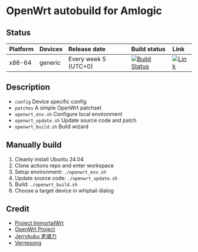 # OpenWrt autobuild for Amlogic

## Status

| Platform | Devices | Release date | Build status | Link |
|:---------|:--------|:-------------|:-------------|:-----|
x86-64 | generic | Every week 5 (UTC+0) | [![Build Status](https://github.com/chencaidy/openwrt-actions/actions/workflows/immortalwrt.yml/badge.svg)](https://github.com/chencaidy/openwrt-actions/actions/workflows/immortalwrt.yml) | [![Link](https://img.shields.io/badge/Download-MEGA-blue)](https://mega.nz/folder/TAk0kQwS#OknEEraFkFflT9anmt15lg)

## Description

* `config` Device specific config
* `patches` A simple OpenWrt patchset
* `openwrt_env.sh` Configure local environment
* `openwrt_update.sh` Update source code and patch
* `openwrt_build.sh` Build wizard

## Manually build

1. Cleanly install Ubuntu 24.04
2. Clone actions repo and enter workspace
3. Setup environment: `./openwrt_env.sh`
4. Update source code: `./openwrt_update.sh`
5. Build: `./openwrt_build.sh`
6. Choose a target device in whiptail dialog

## Credit

* [Project ImmortalWrt](https://github.com/immortalwrt/immortalwrt)
* [OpenWrt Project](https://github.com/openwrt/openwrt)
* [Jerrykuku 老竭力](https://github.com/jerrykuku)
* [Vernesong](https://github.com/vernesong)
